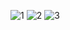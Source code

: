 ![1](https://user-images.githubusercontent.com/59113696/154268750-dde8e4f9-861c-4f47-a7d8-509386869b5c.jpg)
![2](https://user-images.githubusercontent.com/59113696/154268765-71df2b1c-c8ec-4a85-8d8a-95abf56bdc78.jpg)
![3](https://user-images.githubusercontent.com/59113696/154268768-c7501d5a-98bf-46c9-9cb2-6a84f1c425b2.jpg)
